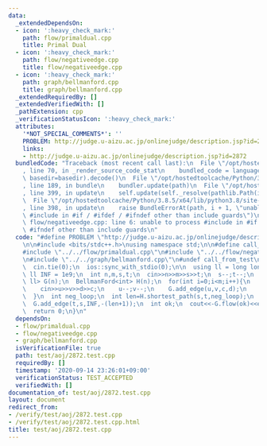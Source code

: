 ```yaml
---
data:
  _extendedDependsOn:
  - icon: ':heavy_check_mark:'
    path: flow/primaldual.cpp
    title: Primal Dual
  - icon: ':heavy_check_mark:'
    path: flow/negativeedge.cpp
    title: flow/negativeedge.cpp
  - icon: ':heavy_check_mark:'
    path: graph/bellmanford.cpp
    title: graph/bellmanford.cpp
  _extendedRequiredBy: []
  _extendedVerifiedWith: []
  _pathExtension: cpp
  _verificationStatusIcon: ':heavy_check_mark:'
  attributes:
    '*NOT_SPECIAL_COMMENTS*': ''
    PROBLEM: http://judge.u-aizu.ac.jp/onlinejudge/description.jsp?id=2872
    links:
    - http://judge.u-aizu.ac.jp/onlinejudge/description.jsp?id=2872
  bundledCode: "Traceback (most recent call last):\n  File \"/opt/hostedtoolcache/Python/3.8.5/x64/lib/python3.8/site-packages/onlinejudge_verify/documentation/build.py\"\
    , line 70, in _render_source_code_stat\n    bundled_code = language.bundle(stat.path,\
    \ basedir=basedir).decode()\n  File \"/opt/hostedtoolcache/Python/3.8.5/x64/lib/python3.8/site-packages/onlinejudge_verify/languages/cplusplus.py\"\
    , line 189, in bundle\n    bundler.update(path)\n  File \"/opt/hostedtoolcache/Python/3.8.5/x64/lib/python3.8/site-packages/onlinejudge_verify/languages/cplusplus_bundle.py\"\
    , line 399, in update\n    self.update(self._resolve(pathlib.Path(included), included_from=path))\n\
    \  File \"/opt/hostedtoolcache/Python/3.8.5/x64/lib/python3.8/site-packages/onlinejudge_verify/languages/cplusplus_bundle.py\"\
    , line 398, in update\n    raise BundleErrorAt(path, i + 1, \"unable to process\
    \ #include in #if / #ifdef / #ifndef other than include guards\")\nonlinejudge_verify.languages.cplusplus_bundle.BundleErrorAt:\
    \ flow/negativeedge.cpp: line 6: unable to process #include in #if / #ifdef /\
    \ #ifndef other than include guards\n"
  code: "#define PROBLEM \"http://judge.u-aizu.ac.jp/onlinejudge/description.jsp?id=2872\"\
    \n\n#include <bits/stdc++.h>\nusing namespace std;\n\n#define call_from_test\n\
    #include \"../../flow/primaldual.cpp\"\n#include \"../../flow/negativeedge.cpp\"\
    \n#include \"../../graph/bellmanford.cpp\"\n#undef call_from_test\n\nsigned main(){\n\
    \  cin.tie(0);\n  ios::sync_with_stdio(0);\n\n  using ll = long long;\n  const\
    \ ll INF = 1e9;\n  int n,m,s,t;\n  cin>>n>>m>>s>>t;\n  s--;t--;\n  NegativeEdge<ll,\
    \ ll> G(n);\n  BellmanFord<int> H(n);\n  for(int i=0;i<m;i++){\n    int u,v,d,c;\n\
    \    cin>>u>>v>>d>>c;\n    u--;v--;\n    G.add_edge(u,v,c,d);\n    H.add_edge(u,v,d);\n\
    \  }\n  int neg_loop;\n  int len=H.shortest_path(s,t,neg_loop);\n  assert(!neg_loop);\n\
    \  G.add_edge(t,s,INF,-(len+1));\n  int ok;\n  cout<<-G.flow(ok)<<endl;\n  assert(ok);\n\
    \  return 0;\n}\n"
  dependsOn:
  - flow/primaldual.cpp
  - flow/negativeedge.cpp
  - graph/bellmanford.cpp
  isVerificationFile: true
  path: test/aoj/2872.test.cpp
  requiredBy: []
  timestamp: '2020-09-14 23:26:01+09:00'
  verificationStatus: TEST_ACCEPTED
  verifiedWith: []
documentation_of: test/aoj/2872.test.cpp
layout: document
redirect_from:
- /verify/test/aoj/2872.test.cpp
- /verify/test/aoj/2872.test.cpp.html
title: test/aoj/2872.test.cpp
---
```

